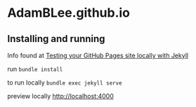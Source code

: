 # AdamBLee.github.io


## Installing and running

Info found at [Testing your GitHub Pages site locally with Jekyll
](https://docs.github.com/en/pages/setting-up-a-github-pages-site-with-jekyll/testing-your-github-pages-site-locally-with-jekyll)

run `bundle install`

to run locally `bundle exec jekyll serve`

preview locally [http://localhost:4000](http://localhost:4000)